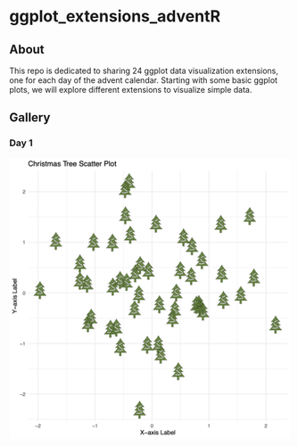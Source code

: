 # ggplot_extensions_adventR

## About
This repo is dedicated to sharing 24 ggplot data visualization extensions, one for each day of the advent calendar. Starting with some basic ggplot plots, we will explore different extensions to visualize simple data.

## Gallery

### Day 1
![Screenshot](Day_1/Day1_scatterplot_Christmas.png)
